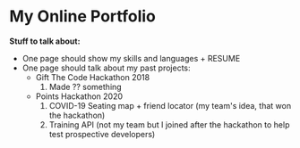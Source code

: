 # My Online Portfolio 

**Stuff to talk about:**
- One page should show my skills and languages + RESUME
- One page should talk about my past projects:
   - Gift The Code Hackathon 2018
      1. Made ?? something 
   - Points Hackathon 2020
      1. COVID-19 Seating map + friend locator (my team's idea, that won the hackathon)
      2. Training API (not my team but I joined after the hackathon to help test prospective developers)
      
 
